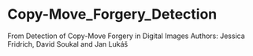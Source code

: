 # Copy-Move_Forgery_Detection
From Detection of Copy-Move Forgery in Digital Images
Authors: Jessica Fridrich, David Soukal and Jan Lukáš
